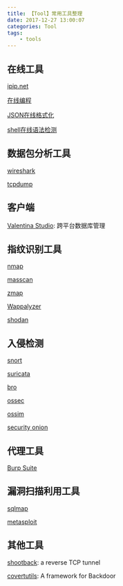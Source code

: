 ```yaml
---
title: 【Tool】常用工具整理
date: 2017-12-27 13:00:07
categories: Tool
tags:
    - tools
---
```


## 在线工具

[ipip.net](https://www.ipip.net)

[在线编程](http://www.shucunwang.com/RunCode/csharp/)

[JSON在线格式化](http://zaa.ch/jsonlint/)

[shell在线语法检测](http://www.shellcheck.net/)

<!-- more-->
## 数据包分析工具

[wireshark](https://www.wireshark.org/)

[tcpdump](http://www.tcpdump.org/)

## 客户端

[Valentina Studio](https://www.valentina-db.com/en/studio/download/current): 跨平台数据库管理

## 指纹识别工具

[nmap](https://nmap.org/)

[masscan](https://github.com/robertdavidgraham/masscan)

[zmap](https://github.com/zmap/)

[Wappalyzer](https://wappalyzer.com/)

[shodan](https://www.shodan.io/)

## 入侵检测

[snort](https://www.snort.org/)

[suricata](https://suricata-ids.org/)

[bro](https://www.bro.org/)

[ossec](https://ossec.github.io/)

[ossim](https://www.alienvault.com/products/ossim)

[security onion](https://securityonion.net/)

## 代理工具

[Burp Suite](https://portswigger.net/burp/)

## 漏洞扫描利用工具

[sqlmap](http://sqlmap.org/)

[metasploit](https://github.com/rapid7/metasploit-framework)

## 其他工具

[shootback](https://github.com/aploium/shootback): a reverse TCP tunnel

[covertutils](https://github.com/operatorequals/covertutils): A framework for Backdoor